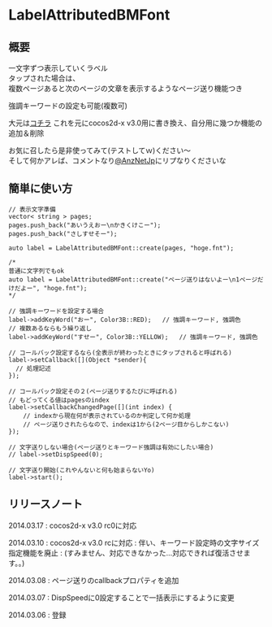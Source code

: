 # LabelAttributedBMFont

## 概要

一文字ずつ表示していくラベル  
タップされた場合は、  
複数ページあると次のページの文章を表示するようなページ送り機能つき

強調キーワードの設定も可能(複数可)

大元は[コチラ](http://survive-engineer.hatenablog.com/entry/2014/02/13/013103)
これを元にcocos2d-x v3.0用に書き換え、自分用に幾つか機能の追加＆削除

お気に召したら是非使ってみて(テストしてｗ)ください〜  
そして何かアレば、コメントなり[@AnzNetJp](https://twitter.com/AnzNetJp)にリプなりくださいな

## 簡単に使い方

    // 表示文字準備
    vector< string > pages;
    pages.push_back("あいうえおー\nかきくけこー");
    pages.push_back("さしすせそー");
    
    auto label = LabelAttributedBMFont::create(pages, "hoge.fnt");
    
    /*
    普通に文字列でもok
    auto label = LabelAttributedBMFont::create("ページ送りはないよー\n1ページだけだよー", "hoge.fnt");
    */
    
    // 強調キーワードを設定する場合
    label->addKeyWord("おー", Color3B::RED);   // 強調キーワード, 強調色
    // 複数あるならもう繰り返し
    label->addKeyWord("すせー", Color3B::YELLOW);   // 強調キーワード, 強調色
	
    // コールバック設定するなら(全表示が終わったときにタップされると呼ばれる)
    label->setCallback([](Object *sender){
      // 処理記述
    });
	
	// コールバック設定その２(ページ送りするたびに呼ばれる)
	// もどってくる値はpagesのindex
	label->setCallbackChangedPage([](int index) {
		// indexから現在何が表示されているのか判定して何か処理
		// ページ送りされたらなので、indexは1から(2ページ目からしかこない)
	});
    
	// 文字送りしない場合(ページ送りとキーワード強調は有効にしたい場合)
	// label->setDispSpeed(0);
	
    // 文字送り開始(これやんないと何も始まらないYo)
    label->start();

## リリースノート

2014.03.17
:	cocos2d-x v3.0 rc0に対応

2014.03.10
:   cocos2d-x v3.0 rcに対応
:   伴い、キーワード設定時の文字サイズ指定機能を廃止
:   (すみません、対応できなかった…対応できれば復活させます。。)

2014.03.08 
:   ページ送りのcallbackプロパティを追加

2014.03.07
:   DispSpeedに0設定することで一括表示にするように変更

2014.03.06
:   登録



